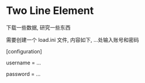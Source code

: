 # Two Line Element 

下载一些数据, 研究一些东西

需要创建一个 load.ini 文件, 内容如下, ...处输入账号和密码

[configuration]

username = ... 

password = ...
